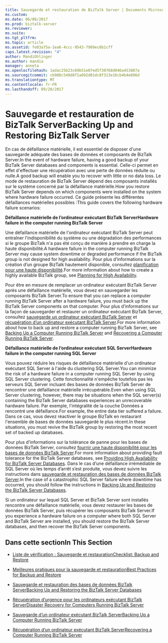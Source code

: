 ```yaml
---
title: Sauvegarde et restauration de BizTalk Server | Documents Microsoft
ms.custom: 
ms.date: 06/08/2017
ms.prod: biztalk-server
ms.reviewer: 
ms.suite: 
ms.tgt_pltfrm: 
ms.topic: article
ms.assetid: fe03a75a-1ea6-4ccc-9543-7989ec6b1cff
caps.latest.revision: "4"
author: MandiOhlinger
ms.author: mandia
manager: anneta
ms.openlocfilehash: 1adac25b23c69b51e07ed5f30768d046a453887a
ms.sourcegitcommit: cb908c540d8f1a692d01dc8f313e16cb4b4e696d
ms.translationtype: MT
ms.contentlocale: fr-FR
ms.lasthandoff: 09/20/2017
---
```

# <a name="backing-up-and-restoring-biztalk-server"></a><span data-ttu-id="4974e-102">Sauvegarde et restauration de BizTalk Server</span><span class="sxs-lookup"><span data-stu-id="4974e-102">Backing Up and Restoring BizTalk Server</span></span>
<span data-ttu-id="4974e-103">En cas de défaillance matérielle, il est essentiel de disposer d'une sauvegarde adéquate des bases de données et composants de BizTalk Server.</span><span class="sxs-lookup"><span data-stu-id="4974e-103">In the event of hardware failure, having a good backup of your BizTalk Server databases and components is essential.</span></span> <span data-ttu-id="4974e-104">Celle-ci permet en effet d'effectuer une récupération avec une perte de données réduite ou nulle.</span><span class="sxs-lookup"><span data-stu-id="4974e-104">A good backup will enable you to recover with little or no data loss.</span></span> <span data-ttu-id="4974e-105">Le mode de restauration de BizTalk Server dépend des composants installés sur le système concerné par la défaillance matérielle.</span><span class="sxs-lookup"><span data-stu-id="4974e-105">How you restore BizTalk Server depends on which components were installed on the system where hardware failure occurred.</span></span> <span data-ttu-id="4974e-106">Ce guide présente les différentes défaillances matérielles possibles :</span><span class="sxs-lookup"><span data-stu-id="4974e-106">This guide covers the following hardware failure scenarios:</span></span>  
  
 <span data-ttu-id="4974e-107">**Défaillance matérielle de l’ordinateur exécutant BizTalk Server**</span><span class="sxs-lookup"><span data-stu-id="4974e-107">**Hardware failure in the computer running BizTalk Server**</span></span>  
  
 <span data-ttu-id="4974e-108">Une défaillance matérielle de l'ordinateur exécutant BizTalk Server peut entraîner l'indisponibilité du système ou une dégradation des performances si le groupe BizTalk n'a pas été conçu de manière à prendre en charge la haute disponibilité.</span><span class="sxs-lookup"><span data-stu-id="4974e-108">A hardware failure in the computer running BizTalk Server may cause system downtime or degraded performance if the BizTalk group is not designed for high availability.</span></span> <span data-ttu-id="4974e-109">Pour plus d’informations sur la création d’un groupe BizTalk hautement disponible, consultez [planification pour une haute disponibilité](../core/planning-for-high-availability3.md).</span><span class="sxs-lookup"><span data-stu-id="4974e-109">For more information about how to create a highly available BizTalk group, see [Planning for High Availability](../core/planning-for-high-availability3.md).</span></span>  
  
 <span data-ttu-id="4974e-110">Pour être en mesure de remplacer un ordinateur exécutant BizTalk Server après une défaillance matérielle, vous devez en sauvegarder les composants BizTalk Server.</span><span class="sxs-lookup"><span data-stu-id="4974e-110">To ensure that you can replace a computer running BizTalk Server after a hardware failure, you must back up the BizTalk Server components on that computer.</span></span> <span data-ttu-id="4974e-111">Pour plus d’informations sur la façon de sauvegarder et restaurer un ordinateur exécutant BizTalk Server, consultez [sauvegarde un ordinateur exécutant BizTalk Server](../core/backing-up-a-computer-running-biztalk-server.md) et [récupération d’un ordinateur exécutant BizTalk Server](../core/recovering-a-computer-running-biztalk-server.md).</span><span class="sxs-lookup"><span data-stu-id="4974e-111">For more information about how to back up and restore a computer running BizTalk Server, see [Backing Up a Computer Running BizTalk Server](../core/backing-up-a-computer-running-biztalk-server.md) and [Recovering a Computer Running BizTalk Server](../core/recovering-a-computer-running-biztalk-server.md).</span></span>  
  
 <span data-ttu-id="4974e-112">**Défaillance matérielle de l’ordinateur exécutant SQL Server**</span><span class="sxs-lookup"><span data-stu-id="4974e-112">**Hardware failure in the computer running SQL Server**</span></span>  
  
 <span data-ttu-id="4974e-113">Vous pouvez réduire les risques de défaillance matérielle d'un ordinateur exécutant SQL Server à l'aide du clustering SQL Server.</span><span class="sxs-lookup"><span data-stu-id="4974e-113">You can minimize the risk of a hardware failure in a computer running SQL Server by using SQL Server clustering.</span></span> <span data-ttu-id="4974e-114">Cette fonctionnalité n'empêche toutefois pas les serveurs SQL Server incluant des bases de données BizTalk Server de rencontrer une défaillance matérielle irrécupérable.</span><span class="sxs-lookup"><span data-stu-id="4974e-114">Even when using SQL Server clustering, however, there may be situations when the SQL server(s) containing the BizTalk Server databases experiences an unrecoverable hardware failure.</span></span> <span data-ttu-id="4974e-115">Par exemple, l'intégralité de la couche Données a rencontré une défaillance.</span><span class="sxs-lookup"><span data-stu-id="4974e-115">For example, the entire data tier suffered a failure.</span></span> <span data-ttu-id="4974e-116">Dans ce cas, vous devez réactiver le groupe BizTalk en restaurant l'ensemble de bases de données sauvegardé le plus récent.</span><span class="sxs-lookup"><span data-stu-id="4974e-116">In these situations, you must revive the BizTalk group by restoring the most recent set of backed up databases.</span></span>  
  
 <span data-ttu-id="4974e-117">Pour plus d’informations sur la tolérance de panne pour les bases de données BizTalk Server, consultez [fournir une haute disponibilité pour les bases de données BizTalk Server](../core/providing-high-availability-for-biztalk-server-databases.md).</span><span class="sxs-lookup"><span data-stu-id="4974e-117">For more information about providing fault tolerance for the BizTalk Server databases, see [Providing High Availability for BizTalk Server Databases](../core/providing-high-availability-for-biztalk-server-databases.md).</span></span> <span data-ttu-id="4974e-118">Dans le cas d’une défaillance irrémédiable de SQL Server où les temps d’arrêt s’est produite, vous devez suivre les instructions dans [sauvegarde et restauration des bases de données BizTalk Server](../core/backing-up-and-restoring-the-biztalk-server-databases.md).</span><span class="sxs-lookup"><span data-stu-id="4974e-118">In the case of a catastrophic SQL Server failure where downtime has occurred, you should follow the instructions in [Backing Up and Restoring the BizTalk Server Databases](../core/backing-up-and-restoring-the-biztalk-server-databases.md).</span></span>  
  
 <span data-ttu-id="4974e-119">Si un ordinateur sur lequel SQL Server et BizTalk Server sont installés rencontre une défaillance matérielle, vous devez restaurer les bases de données BizTalk Server, puis récupérer les composants BizTalk Server.</span><span class="sxs-lookup"><span data-stu-id="4974e-119">If you experience a hardware failure on a computer where both SQL Server and BizTalk Server are installed, you should restore the BizTalk Server databases, and then recover the BizTalk Server components.</span></span>  
  
## <a name="in-this-section"></a><span data-ttu-id="4974e-120">Dans cette section</span><span class="sxs-lookup"><span data-stu-id="4974e-120">In This Section</span></span>  
  
-   [<span data-ttu-id="4974e-121">Liste de vérification : Sauvegarde et restauration</span><span class="sxs-lookup"><span data-stu-id="4974e-121">Checklist: Backup and Restore</span></span>](../core/checklist-backup-and-restore.md)  
  
-   [<span data-ttu-id="4974e-122">Meilleures pratiques pour la sauvegarde et restauration</span><span class="sxs-lookup"><span data-stu-id="4974e-122">Best Practices for Backup and Restore</span></span>](../core/best-practices-for-backup-and-restore.md)  
  
-   [<span data-ttu-id="4974e-123">Sauvegarde et restauration des bases de données BizTalk Server</span><span class="sxs-lookup"><span data-stu-id="4974e-123">Backing Up and Restoring the BizTalk Server Databases</span></span>](../core/backing-up-and-restoring-the-biztalk-server-databases.md)  
  
-   [<span data-ttu-id="4974e-124">Récupération d’urgence pour les ordinateurs exécutant BizTalk Server</span><span class="sxs-lookup"><span data-stu-id="4974e-124">Disaster Recovery for Computers Running BizTalk Server</span></span>](../core/disaster-recovery-for-computers-running-biztalk-server.md)  
  
-   [<span data-ttu-id="4974e-125">Sauvegarde d’un ordinateur exécutant BizTalk Server</span><span class="sxs-lookup"><span data-stu-id="4974e-125">Backing Up a Computer Running BizTalk Server</span></span>](../core/backing-up-a-computer-running-biztalk-server.md)  
  
-   [<span data-ttu-id="4974e-126">Récupération d’un ordinateur exécutant BizTalk Server</span><span class="sxs-lookup"><span data-stu-id="4974e-126">Recovering a Computer Running BizTalk Server</span></span>](../core/recovering-a-computer-running-biztalk-server.md)